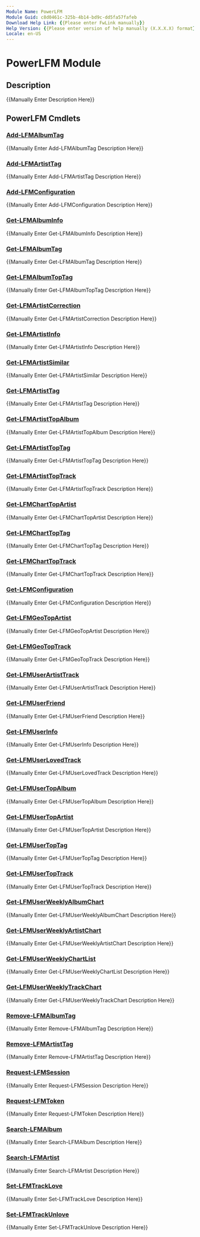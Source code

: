```yaml
---
Module Name: PowerLFM
Module Guid: c8d0461c-325b-4b14-bd9c-dd5fa57fafeb
Download Help Link: {{Please enter FwLink manually}}
Help Version: {{Please enter version of help manually (X.X.X.X) format}}
Locale: en-US
---
```


# PowerLFM Module
## Description
{{Manually Enter Description Here}}

## PowerLFM Cmdlets
### [Add-LFMAlbumTag](Add-LFMAlbumTag.md)
{{Manually Enter Add-LFMAlbumTag Description Here}}

### [Add-LFMArtistTag](Add-LFMArtistTag.md)
{{Manually Enter Add-LFMArtistTag Description Here}}

### [Add-LFMConfiguration](Add-LFMConfiguration.md)
{{Manually Enter Add-LFMConfiguration Description Here}}

### [Get-LFMAlbumInfo](Get-LFMAlbumInfo.md)
{{Manually Enter Get-LFMAlbumInfo Description Here}}

### [Get-LFMAlbumTag](Get-LFMAlbumTag.md)
{{Manually Enter Get-LFMAlbumTag Description Here}}

### [Get-LFMAlbumTopTag](Get-LFMAlbumTopTag.md)
{{Manually Enter Get-LFMAlbumTopTag Description Here}}

### [Get-LFMArtistCorrection](Get-LFMArtistCorrection.md)
{{Manually Enter Get-LFMArtistCorrection Description Here}}

### [Get-LFMArtistInfo](Get-LFMArtistInfo.md)
{{Manually Enter Get-LFMArtistInfo Description Here}}

### [Get-LFMArtistSimilar](Get-LFMArtistSimilar.md)
{{Manually Enter Get-LFMArtistSimilar Description Here}}

### [Get-LFMArtistTag](Get-LFMArtistTag.md)
{{Manually Enter Get-LFMArtistTag Description Here}}

### [Get-LFMArtistTopAlbum](Get-LFMArtistTopAlbum.md)
{{Manually Enter Get-LFMArtistTopAlbum Description Here}}

### [Get-LFMArtistTopTag](Get-LFMArtistTopTag.md)
{{Manually Enter Get-LFMArtistTopTag Description Here}}

### [Get-LFMArtistTopTrack](Get-LFMArtistTopTrack.md)
{{Manually Enter Get-LFMArtistTopTrack Description Here}}

### [Get-LFMChartTopArtist](Get-LFMChartTopArtist.md)
{{Manually Enter Get-LFMChartTopArtist Description Here}}

### [Get-LFMChartTopTag](Get-LFMChartTopTag.md)
{{Manually Enter Get-LFMChartTopTag Description Here}}

### [Get-LFMChartTopTrack](Get-LFMChartTopTrack.md)
{{Manually Enter Get-LFMChartTopTrack Description Here}}

### [Get-LFMConfiguration](Get-LFMConfiguration.md)
{{Manually Enter Get-LFMConfiguration Description Here}}

### [Get-LFMGeoTopArtist](Get-LFMGeoTopArtist.md)
{{Manually Enter Get-LFMGeoTopArtist Description Here}}

### [Get-LFMGeoTopTrack](Get-LFMGeoTopTrack.md)
{{Manually Enter Get-LFMGeoTopTrack Description Here}}

### [Get-LFMUserArtistTrack](Get-LFMUserArtistTrack.md)
{{Manually Enter Get-LFMUserArtistTrack Description Here}}

### [Get-LFMUserFriend](Get-LFMUserFriend.md)
{{Manually Enter Get-LFMUserFriend Description Here}}

### [Get-LFMUserInfo](Get-LFMUserInfo.md)
{{Manually Enter Get-LFMUserInfo Description Here}}

### [Get-LFMUserLovedTrack](Get-LFMUserLovedTrack.md)
{{Manually Enter Get-LFMUserLovedTrack Description Here}}

### [Get-LFMUserTopAlbum](Get-LFMUserTopAlbum.md)
{{Manually Enter Get-LFMUserTopAlbum Description Here}}

### [Get-LFMUserTopArtist](Get-LFMUserTopArtist.md)
{{Manually Enter Get-LFMUserTopArtist Description Here}}

### [Get-LFMUserTopTag](Get-LFMUserTopTag.md)
{{Manually Enter Get-LFMUserTopTag Description Here}}

### [Get-LFMUserTopTrack](Get-LFMUserTopTrack.md)
{{Manually Enter Get-LFMUserTopTrack Description Here}}

### [Get-LFMUserWeeklyAlbumChart](Get-LFMUserWeeklyAlbumChart.md)
{{Manually Enter Get-LFMUserWeeklyAlbumChart Description Here}}

### [Get-LFMUserWeeklyArtistChart](Get-LFMUserWeeklyArtistChart.md)
{{Manually Enter Get-LFMUserWeeklyArtistChart Description Here}}

### [Get-LFMUserWeeklyChartList](Get-LFMUserWeeklyChartList.md)
{{Manually Enter Get-LFMUserWeeklyChartList Description Here}}

### [Get-LFMUserWeeklyTrackChart](Get-LFMUserWeeklyTrackChart.md)
{{Manually Enter Get-LFMUserWeeklyTrackChart Description Here}}

### [Remove-LFMAlbumTag](Remove-LFMAlbumTag.md)
{{Manually Enter Remove-LFMAlbumTag Description Here}}

### [Remove-LFMArtistTag](Remove-LFMArtistTag.md)
{{Manually Enter Remove-LFMArtistTag Description Here}}

### [Request-LFMSession](Request-LFMSession.md)
{{Manually Enter Request-LFMSession Description Here}}

### [Request-LFMToken](Request-LFMToken.md)
{{Manually Enter Request-LFMToken Description Here}}

### [Search-LFMAlbum](Search-LFMAlbum.md)
{{Manually Enter Search-LFMAlbum Description Here}}

### [Search-LFMArtist](Search-LFMArtist.md)
{{Manually Enter Search-LFMArtist Description Here}}

### [Set-LFMTrackLove](Set-LFMTrackLove.md)
{{Manually Enter Set-LFMTrackLove Description Here}}

### [Set-LFMTrackUnlove](Set-LFMTrackUnlove.md)
{{Manually Enter Set-LFMTrackUnlove Description Here}}

